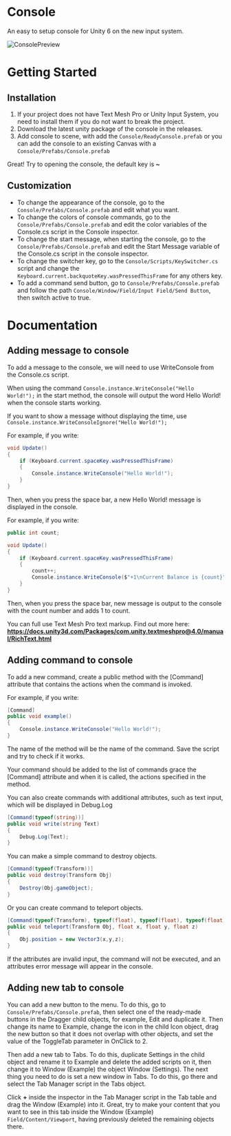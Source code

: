 # Console
An easy to setup console for Unity 6 on the new input system.

![ConsolePreview](https://github.com/user-attachments/assets/811eb0dc-abc5-414a-a9b8-06ccf3c56574)

# Getting Started
## Installation
1. If your project does not have Text Mesh Pro or Unity Input System, you need to install them if you do not want to break the project.
2. Download the latest unity package of the console in the releases.
3. Add console to scene, with add the `Console/ReadyConsole.prefab` or you can add the console to an existing Canvas with a `Console/Prefabs/Console.prefab`

Great! Try to opening the console, the default key is **~**
## Customization
- To change the appearance of the console, go to the `Console/Prefabs/Console.prefab` and edit what you want.
- To change the colors of console commands, go to the `Console/Prefabs/Console.prefab` and edit the color variables of the Console.cs script in the Console inspector.
- To change the start message, when starting the console, go to the `Console/Prefabs/Console.prefab` and edit the Start Message variable of the Console.cs script in the console inspector.
- To change the switcher key, go to the `Console/Scripts/KeySwitcher.cs` script and change the `Keyboard.current.backquoteKey.wasPressedThisFrame` for any others key.
- To add a command send button, go to `Console/Prefabs/Console.prefab` and follow the path `Console/Window/Field/Input Field/Send Button`, then switch active to true.

# Documentation
## Adding message to console
To add a message to the console, we will need to use WriteConsole from the Console.cs script.

When using the command `Console.instance.WriteConsole("Hello World!");` in the start method, the console will output the word Hello World! when the console starts working.

If you want to show a message without displaying the time, use `Console.instance.WriteConsoleIgnore("Hello World!");`

For example, if you write:
```c#
void Update()
{
    if (Keyboard.current.spaceKey.wasPressedThisFrame)
    {
        Console.instance.WriteConsole("Hello World!");
    }
}
```

Then, when you press the space bar, a new Hello World! message is displayed in the console.

For example, if you write:
```c#
public int count;

void Update()
{
    if (Keyboard.current.spaceKey.wasPressedThisFrame)
    {
        count++;
        Console.instance.WriteConsole($"+1\nCurrent Balance is {count}");
    }
}
```
Then, when you press the space bar, new message is output to the console with the count number and adds 1 to count.

You can full use Text Mesh Pro text markup. Find out more here: **https://docs.unity3d.com/Packages/com.unity.textmeshpro@4.0/manual/RichText.html**

## Adding command to console

To add a new command, create a public method with the [Command] attribute that contains the actions when the command is invoked.

For example, if you write:
```c#
[Command]
public void example()
{
    Console.instance.WriteConsole("Hello World!");
}
```
The name of the method will be the name of the command. Save the script and try to check if it works.

Your command should be added to the list of commands grace the [Command] attribute and when it is called, the actions specified in the method.

You can also create commands with additional attributes, such as text input, which will be displayed in Debug.Log
```c#
[Command(typeof(string))]
public void write(string Text)
{
    Debug.Log(Text);
}
```

You can make a simple command to destroy objects.
```c#
[Command(typeof(Transform))]
public void destroy(Transform Obj)
{
    Destroy(Obj.gameObject);
}
```

Or you can create command to teleport objects.
```c#
[Command(typeof(Transform), typeof(float), typeof(float), typeof(float))]
public void teleport(Transform Obj, float x, float y, float z)
{
    Obj.position = new Vector3(x,y,z);
}
```

If the attributes are invalid input, the command will not be executed, and an attributes error message will appear in the console.

## Adding new tab to console

You can add a new button to the menu. To do this, go to `Console/Prefabs/Console.prefab`, then select one of the ready-made buttons in the Dragger child objects, for example, Edit and duplicate it. Then change its name to Example, change the icon in the child Icon object, drag the new button so that it does not overlap with other objects, and set the value of the ToggleTab parameter in OnClick to 2.

Then add a new tab to Tabs. To do this, duplicate Settings in the child object and rename it to Example and delete the added scripts on it, then change it to Window (Example) the object Window (Settings).
The next thing you need to do is set a new window in Tabs. To do this, go there and select the Tab Manager script in the Tabs object.

Click **+** inside the inspector in the Tab Manager script in the Tab table and drag the Window (Example) into it.
Great, try to make your content that you want to see in this tab inside the Window (Example) `Field/Content/Viewport`, having previously deleted the remaining objects there.
